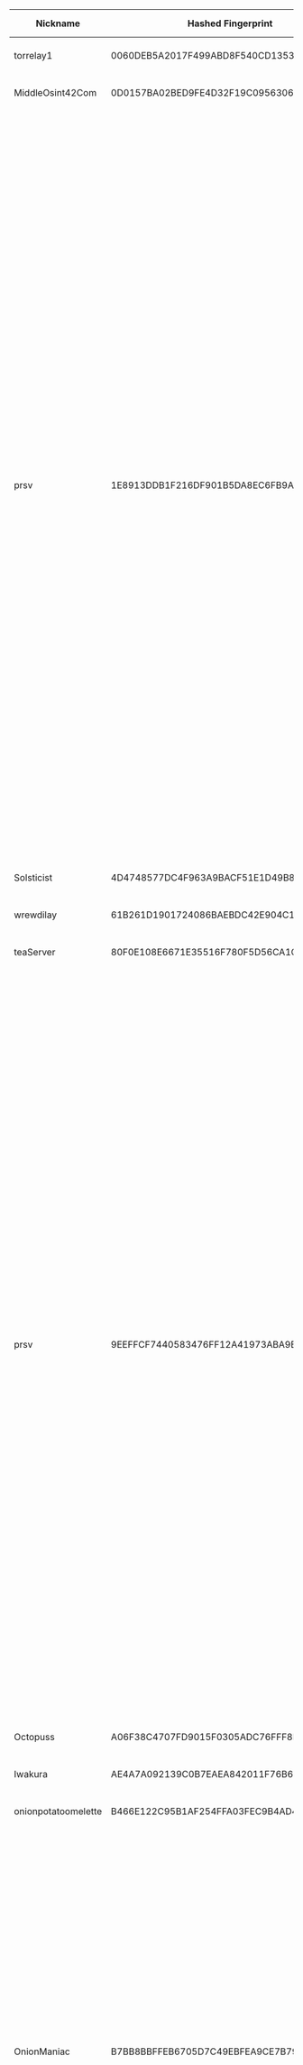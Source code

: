| Nickname |  Hashed Fingerprint	| Or Addresses | Contact | Running | Flags | Last Seen | First Seen | Last Restarted | Advertised Bandwidth | Platform | Version | Version Status | Recommended Version | Verified hostnames | Exit policy |
|---|---|---|---|---|---|---|---|---|---|---|---|---|---|---|---|
|torrelay1 | 0060DEB5A2017F499ABD8F540CD13539C8A66E83 | ["207.49.16.34:443"] | toruser398@proton.me | false | Running, Valid | 2025-09-28 03:00:00 | 2025-09-28 02:00:00 | 2025-09-28 01:10:14 | 0 | Tor 0.4.8.18 on Linux | 0.4.8.18 | recommended | true | ["dhcp-207-49-16-34.gobrightspeed.net"] | ["reject *:*"]|
|MiddleOsint42Com | 0D0157BA02BED9FE4D32F19C09563060B522B3D5 | ["38.180.131.189:9001"] | Oleg <info@osint42.com> | true | Running, V2Dir, Valid | 2025-09-28 17:00:00 | 2025-09-28 15:00:00 | 2025-09-28 13:54:57 | 0 | Tor 0.4.8.18 on Linux | 0.4.8.18 | recommended | true | N/A | ["reject *:*"]|
|prsv | 1E8913DDB1F216DF901B5DA8EC6FB9A96B9548EE | ["185.138.88.25:9200"] | email:admin[]prsv.ch url:https://prsv.ch/ proof:uri-rsa ciissversion:2 | true | Exit, Running, V2Dir, Valid | 2025-09-28 17:00:00 | 2025-09-28 05:00:00 | 2025-09-28 04:25:28 | 0 | Tor 0.4.8.18 on Linux | 0.4.8.18 | recommended | true | N/A | ["reject 0.0.0.0/8:*","reject 169.254.0.0/16:*","reject 127.0.0.0/8:*","reject 192.168.0.0/16:*","reject 10.0.0.0/8:*","reject 172.16.0.0/12:*","reject 185.138.88.25:*","accept *:43","accept *:53","accept *:79-81","accept *:194","accept *:220","accept *:389","accept *:443","accept *:531","accept *:543-544","accept *:554","accept *:563","accept *:636","accept *:706","accept *:853","accept *:873","accept *:902-904","accept *:981","accept *:989-995","accept *:1194","accept *:1220","accept *:1293","accept *:1500","accept *:1533","accept *:1677","accept *:1723","accept *:1755","accept *:1863","accept *:2082","accept *:2083","accept *:2086-2087","accept *:2095-2096","accept *:2102-2104","accept *:3128","accept *:3690","accept *:4321","accept *:4643","accept *:5050","accept *:5190","accept *:5222-5223","accept *:5228","accept *:6660-6669","accept *:6679","accept *:6697","accept *:8000","accept *:8008","accept *:8074","accept *:8080","accept *:8082","accept *:8087-8088","accept *:8332-8333","accept *:8443","accept *:8888","accept *:9418","accept *:9999","accept *:10000","accept *:11371","accept *:19294","accept *:19638","accept *:50002","accept *:64738","reject *:*"]|
|Solsticist | 4D4748577DC4F963A9BACF51E1D49B86F12CE23E | ["15.204.103.3:9030","[2604:2dc0:200:2903::]:9030"] | Solsticist@proton.me | true | Running, V2Dir, Valid | 2025-09-28 17:00:00 | 2025-09-28 03:00:00 | 2025-09-28 01:53:51 | 0 | Tor 0.4.8.16 on Linux | 0.4.8.16 | recommended | true | ["ns1024731.ip-15-204-103.us"] | ["reject *:*"]|
|wrewdilay | 61B261D1901724086BAEBDC42E904C18D95BB572 | ["157.230.98.239:9001","[2a03:b0c0:3:f0:0:1:1a12:e000]:9001"] | N/A | true | Running, Valid | 2025-09-28 17:00:00 | 2025-09-28 17:00:00 | 2025-09-28 16:16:57 | 0 | Tor 0.4.8.14 on Linux | 0.4.8.14 | recommended | true | N/A | ["reject *:*"]|
|teaServer | 80F0E108E6671E35516F780F5D56CA1CC49FC99B | ["82.165.91.48:9001","[2a02:2479:58:be00::1]:9001"] | N/A | true | Running, V2Dir, Valid | 2025-09-28 17:00:00 | 2025-09-28 14:00:00 | 2025-09-28 13:49:45 | 0 | Tor 0.4.8.18 on Linux | 0.4.8.18 | recommended | true | ["tea-server.eu"] | ["reject *:*"]|
|prsv | 9EEFFCF7440583476FF12A41973ABA9BF3E481A8 | ["185.138.88.25:9300"] | email:admin[]prsv.ch url:https://prsv.ch/ proof:uri-rsa ciissversion:2 | true | Exit, Running, V2Dir, Valid | 2025-09-28 17:00:00 | 2025-09-28 05:00:00 | 2025-09-28 04:25:30 | 0 | Tor 0.4.8.18 on Linux | 0.4.8.18 | recommended | true | N/A | ["reject 0.0.0.0/8:*","reject 169.254.0.0/16:*","reject 127.0.0.0/8:*","reject 192.168.0.0/16:*","reject 10.0.0.0/8:*","reject 172.16.0.0/12:*","reject 185.138.88.25:*","accept *:43","accept *:53","accept *:79-81","accept *:194","accept *:220","accept *:389","accept *:443","accept *:531","accept *:543-544","accept *:554","accept *:563","accept *:636","accept *:706","accept *:853","accept *:873","accept *:902-904","accept *:981","accept *:989-995","accept *:1194","accept *:1220","accept *:1293","accept *:1500","accept *:1533","accept *:1677","accept *:1723","accept *:1755","accept *:1863","accept *:2082","accept *:2083","accept *:2086-2087","accept *:2095-2096","accept *:2102-2104","accept *:3128","accept *:3690","accept *:4321","accept *:4643","accept *:5050","accept *:5190","accept *:5222-5223","accept *:5228","accept *:6660-6669","accept *:6679","accept *:6697","accept *:8000","accept *:8008","accept *:8074","accept *:8080","accept *:8082","accept *:8087-8088","accept *:8332-8333","accept *:8443","accept *:8888","accept *:9418","accept *:9999","accept *:10000","accept *:11371","accept *:19294","accept *:19638","accept *:50002","accept *:64738","reject *:*"]|
|Octopuss | A06F38C4707FD9015F0305ADC76FFF8B47160E47 | ["158.247.242.209:443"] | N/A | true | Running, V2Dir, Valid | 2025-09-28 17:00:00 | 2025-09-28 04:00:00 | 2025-09-28 03:16:07 | 0 | Tor 0.4.8.18 on Linux | 0.4.8.18 | recommended | true | N/A | ["reject *:*"]|
|Iwakura | AE4A7A092139C0B7EAEA842011F76B613AD00C3F | ["212.132.125.165:443"] | iwakuramikadottoratgmaildotcom | true | Running, V2Dir, Valid | 2025-09-28 17:00:00 | 2025-09-28 02:00:00 | 2025-09-28 05:49:33 | 0 | Tor 0.4.8.10 on Linux | 0.4.8.10 | recommended | true | ["ip212-132-125-165.pbiaas.com"] | ["reject *:*"]|
|onionpotatoomelette | B466E122C95B1AF254FFA03FEC9B4AD480D4FBF0 | ["88.26.57.232:443"] | jaime <at> jamezrin <dot> name | true | Running, V2Dir, Valid | 2025-09-28 17:00:00 | 2025-09-28 01:00:00 | 2025-09-28 10:30:57 | 0 | Tor 0.4.8.18 on Linux | 0.4.8.18 | recommended | true | ["232.red-88-26-57.staticip.rima-tde.net"] | ["reject *:*"]|
|OnionManiac | B7BB8BBFFEB6705D7C49EBFEA9CE7B79B9D42D5B | ["37.114.50.115:9001","[2a0e:97c0:3e3:1bb::1]:9001"] | creep[at}exitnocap[dot]xyz | true | Exit, Running, V2Dir, Valid | 2025-09-28 17:00:00 | 2025-09-28 14:00:00 | 2025-09-28 14:02:06 | 0 | Tor 0.4.8.18 on Linux | 0.4.8.18 | recommended | true | N/A | ["reject 0.0.0.0/8:*","reject 169.254.0.0/16:*","reject 127.0.0.0/8:*","reject 192.168.0.0/16:*","reject 10.0.0.0/8:*","reject 172.16.0.0/12:*","reject 37.114.50.115:*","accept *:43","accept *:53","accept *:79-81","accept *:88","accept *:194","accept *:389","accept *:443","accept *:531","accept *:543-544","accept *:563","accept *:636","accept *:749","accept *:873","accept *:989-995","accept *:1194","accept *:1723","accept *:2083","accept *:2086-2087","accept *:4321","accept *:5222-5223","accept *:5228","accept *:5900","accept *:5984","accept *:6660-6669","accept *:6679","accept *:6697","accept *:6984","accept *:8008","accept *:8080","accept *:8332-8333","accept *:8443","accept *:8888","accept *:11371","reject *:*"]|
|hidemyident | BDFB70F54AF8AC163AAAE6B542CA29CBDD249972 | ["45.141.215.233:9100"] | hidemyident[]proton(.)me | true | Exit, Running, V2Dir, Valid | 2025-09-28 17:00:00 | 2025-09-28 09:00:00 | 2025-09-28 12:31:05 | 0 | Tor 0.4.8.17 on Linux | 0.4.8.17 | recommended | true | N/A | ["reject 0.0.0.0/8:*","reject 169.254.0.0/16:*","reject 127.0.0.0/8:*","reject 192.168.0.0/16:*","reject 10.0.0.0/8:*","reject 172.16.0.0/12:*","reject 45.141.215.233:*","accept *:20-21","accept *:43","accept *:53","accept *:80-81","accept *:443","accept *:5222-5223","accept *:6660-7000","accept *:8008","accept *:2222","accept *:10000","accept *:8443","accept *:2082-2083","accept *:4083-4085","accept *:12320","accept *:9000","accept *:8888","accept *:8090","accept *:8083","accept *:8448","accept *:8082","accept *:8332-8333","accept *:50001-50002","accept *:18080-18081","accept *:9332-9333","accept *:9998-9999","accept *:22555-22556","accept *:8232-8233","accept *:30303","accept *:51235","accept *:3000","accept *:27146","accept *:8000","accept *:4200","accept *:9100-9102","accept *:4444","accept *:28380-28381","accept *:2323","accept *:3478-3497","accept *:5228-5230","accept *:4244","accept *:5280-5281","accept *:1080","accept *:7890","accept *:6400-6401","accept *:5938","accept *:8080","accept *:8444","accept *:3128","accept *:9050-9051","accept *:5353","accept *:5000","accept *:9001","reject *:*"]|
|EsperpentoApanto | C6F09FBBA4765DD576E1173ED35DDAC205454DCF | ["79.112.31.134:9001","[2a0c:5a86:f108:1a00:9a5a:ebff:fed1:b80b]:9001"] | esperpentoespantoso@yahoo.com | true | Running, V2Dir, Valid | 2025-09-28 17:00:00 | 2025-09-28 17:00:00 | 2025-09-28 16:47:21 | 0 | Tor 0.4.8.18 on Linux | 0.4.8.18 | recommended | true | N/A | ["reject *:*"]|
|hidemyident | DCDF098CBFB9BBADF51FDAF7723F9383D479CB22 | ["45.141.215.233:9000"] | hidemyident[]proton(.)me | true | Exit, Running, V2Dir, Valid | 2025-09-28 17:00:00 | 2025-09-28 09:00:00 | 2025-09-28 12:31:14 | 0 | Tor 0.4.8.17 on Linux | 0.4.8.17 | recommended | true | N/A | ["reject 0.0.0.0/8:*","reject 169.254.0.0/16:*","reject 127.0.0.0/8:*","reject 192.168.0.0/16:*","reject 10.0.0.0/8:*","reject 172.16.0.0/12:*","reject 45.141.215.233:*","accept *:20-21","accept *:43","accept *:53","accept *:80-81","accept *:443","accept *:5222-5223","accept *:6660-7000","accept *:8008","accept *:2222","accept *:10000","accept *:8443","accept *:2082-2083","accept *:4083-4085","accept *:12320","accept *:9000","accept *:8888","accept *:8090","accept *:8083","accept *:8448","accept *:8082","accept *:8332-8333","accept *:50001-50002","accept *:18080-18081","accept *:9332-9333","accept *:9998-9999","accept *:22555-22556","accept *:8232-8233","accept *:30303","accept *:51235","accept *:3000","accept *:27146","accept *:8000","accept *:4200","accept *:9100-9102","accept *:4444","accept *:28380-28381","accept *:2323","accept *:3478-3497","accept *:5228-5230","accept *:4244","accept *:5280-5281","accept *:1080","accept *:7890","accept *:6400-6401","accept *:5938","accept *:8080","accept *:8444","accept *:3128","accept *:9050-9051","accept *:5353","accept *:5000","accept *:9001","reject *:*"]|
|prsv | DEE35A61DE8A370CF95BF45688CDB54CD1D0A9F3 | ["185.138.88.25:9000"] | email:admin[]prsv.ch url:https://prsv.ch/ proof:uri-rsa ciissversion:2 | true | Exit, Running, V2Dir, Valid | 2025-09-28 17:00:00 | 2025-09-28 05:00:00 | 2025-09-28 04:26:12 | 0 | Tor 0.4.8.18 on Linux | 0.4.8.18 | recommended | true | N/A | ["reject 0.0.0.0/8:*","reject 169.254.0.0/16:*","reject 127.0.0.0/8:*","reject 192.168.0.0/16:*","reject 10.0.0.0/8:*","reject 172.16.0.0/12:*","reject 185.138.88.25:*","accept *:43","accept *:53","accept *:79-81","accept *:194","accept *:220","accept *:389","accept *:443","accept *:531","accept *:543-544","accept *:554","accept *:563","accept *:636","accept *:706","accept *:853","accept *:873","accept *:902-904","accept *:981","accept *:989-995","accept *:1194","accept *:1220","accept *:1293","accept *:1500","accept *:1533","accept *:1677","accept *:1723","accept *:1755","accept *:1863","accept *:2082","accept *:2083","accept *:2086-2087","accept *:2095-2096","accept *:2102-2104","accept *:3128","accept *:3690","accept *:4321","accept *:4643","accept *:5050","accept *:5190","accept *:5222-5223","accept *:5228","accept *:6660-6669","accept *:6679","accept *:6697","accept *:8000","accept *:8008","accept *:8074","accept *:8080","accept *:8082","accept *:8087-8088","accept *:8332-8333","accept *:8443","accept *:8888","accept *:9418","accept *:9999","accept *:10000","accept *:11371","accept *:19294","accept *:19638","accept *:50002","accept *:64738","reject *:*"]|
|prsv | DF4154C642FCB679F3E676E4CEDA2DAD0F74575E | ["185.138.88.25:9100"] | email:admin[]prsv.ch url:https://prsv.ch/ proof:uri-rsa ciissversion:2 | true | Exit, Running, V2Dir, Valid | 2025-09-28 17:00:00 | 2025-09-28 05:00:00 | 2025-09-28 04:26:44 | 0 | Tor 0.4.8.18 on Linux | 0.4.8.18 | recommended | true | N/A | ["reject 0.0.0.0/8:*","reject 169.254.0.0/16:*","reject 127.0.0.0/8:*","reject 192.168.0.0/16:*","reject 10.0.0.0/8:*","reject 172.16.0.0/12:*","reject 185.138.88.25:*","accept *:43","accept *:53","accept *:79-81","accept *:194","accept *:220","accept *:389","accept *:443","accept *:531","accept *:543-544","accept *:554","accept *:563","accept *:636","accept *:706","accept *:853","accept *:873","accept *:902-904","accept *:981","accept *:989-995","accept *:1194","accept *:1220","accept *:1293","accept *:1500","accept *:1533","accept *:1677","accept *:1723","accept *:1755","accept *:1863","accept *:2082","accept *:2083","accept *:2086-2087","accept *:2095-2096","accept *:2102-2104","accept *:3128","accept *:3690","accept *:4321","accept *:4643","accept *:5050","accept *:5190","accept *:5222-5223","accept *:5228","accept *:6660-6669","accept *:6679","accept *:6697","accept *:8000","accept *:8008","accept *:8074","accept *:8080","accept *:8082","accept *:8087-8088","accept *:8332-8333","accept *:8443","accept *:8888","accept *:9418","accept *:9999","accept *:10000","accept *:11371","accept *:19294","accept *:19638","accept *:50002","accept *:64738","reject *:*"]|
|RedFalconRelay | E3831907660D2562400D74C27E6A59F9D77DFE3D | ["45.147.7.14:9001","[2a12:de40:21:25c4::]:9001"] | maut-loesen7n@icloud.com | true | Running, Valid | 2025-09-28 17:00:00 | 2025-09-28 12:00:00 | 2025-09-28 11:24:35 | 90112 | Tor 0.4.8.10 on Linux | 0.4.8.10 | recommended | true | N/A | ["reject *:*"]|
|SnowLeopard | E3C1FDB29B82715CF3BD96E59A6532D91A3892F3 | ["15.204.228.4:3848"] | Kaslo <tor-relay AT kaslo dot me> | true | Running, Valid | 2025-09-28 17:00:00 | 2025-09-28 16:00:00 | 2025-09-28 15:14:27 | 0 | Tor 0.4.8.17 on Linux | 0.4.8.17 | recommended | true | ["vps-69bbe8a4.vps.ovh.us"] | ["reject *:*"]|
|Unnamed | FBD661C164BE1E597A714321117A1942CAC43D02 | ["38.60.249.223:9002"] | N/A | true | Exit, Running, V2Dir, Valid | 2025-09-28 17:00:00 | 2025-09-28 07:00:00 | 2025-09-28 06:09:54 | 0 | Tor 0.4.9.0-alpha-dev on Linux | 0.4.9.0-alpha-dev | unrecommended | false | N/A | ["reject 0.0.0.0/8:*","reject 169.254.0.0/16:*","reject 127.0.0.0/8:*","reject 192.168.0.0/16:*","reject 10.0.0.0/8:*","reject 172.16.0.0/12:*","reject 38.60.249.223:*","reject *:25","reject *:119","reject *:135-139","reject *:445","reject *:563","reject *:1214","reject *:4661-4666","reject *:6346-6429","reject *:6699","reject *:6881-6999","accept *:*"]|
